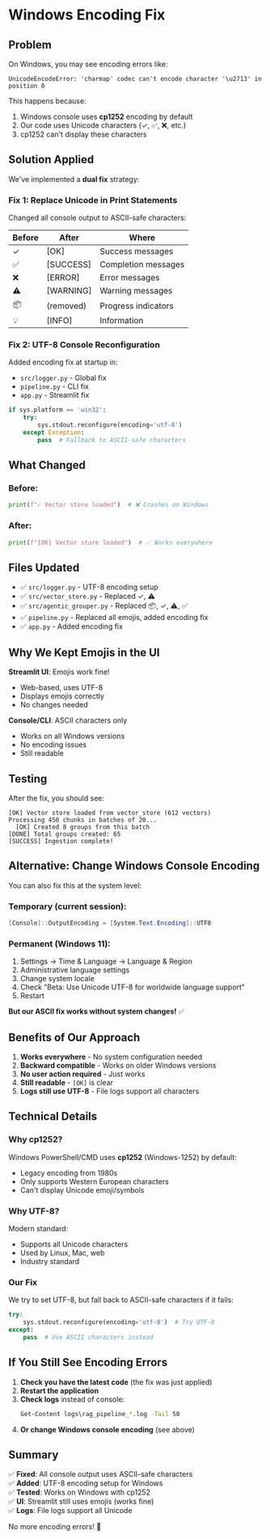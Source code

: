 # Windows Encoding Fix

## Problem

On Windows, you may see encoding errors like:
```
UnicodeEncodeError: 'charmap' codec can't encode character '\u2713' in position 0
```

This happens because:
1. Windows console uses **cp1252** encoding by default
2. Our code uses Unicode characters (✓, ✅, ❌, etc.)
3. cp1252 can't display these characters

## Solution Applied

We've implemented a **dual fix** strategy:

### Fix 1: Replace Unicode in Print Statements

Changed all console output to ASCII-safe characters:

| Before | After | Where |
|--------|-------|-------|
| ✓ | [OK] | Success messages |
| ✅ | [SUCCESS] | Completion messages |
| ❌ | [ERROR] | Error messages |
| ⚠️ | [WARNING] | Warning messages |
| 📦 | (removed) | Progress indicators |
| 💡 | [INFO] | Information |

### Fix 2: UTF-8 Console Reconfiguration

Added encoding fix at startup in:
- `src/logger.py` - Global fix
- `pipeline.py` - CLI fix  
- `app.py` - Streamlit fix

```python
if sys.platform == 'win32':
    try:
        sys.stdout.reconfigure(encoding='utf-8')
    except Exception:
        pass  # Fallback to ASCII-safe characters
```

## What Changed

### Before:
```python
print(f"✓ Vector store loaded")  # ❌ Crashes on Windows
```

### After:
```python
print(f"[OK] Vector store loaded")  # ✅ Works everywhere
```

## Files Updated

- ✅ `src/logger.py` - UTF-8 encoding setup
- ✅ `src/vector_store.py` - Replaced ✓, ⚠️
- ✅ `src/agentic_grouper.py` - Replaced 📦, ✓, ⚠️, ✅
- ✅ `pipeline.py` - Replaced all emojis, added encoding fix
- ✅ `app.py` - Added encoding fix

## Why We Kept Emojis in the UI

**Streamlit UI**: Emojis work fine! 
- Web-based, uses UTF-8
- Displays emojis correctly
- No changes needed

**Console/CLI**: ASCII characters only
- Works on all Windows versions
- No encoding issues
- Still readable

## Testing

After the fix, you should see:
```
[OK] Vector store loaded from vector_store (612 vectors)
Processing 450 chunks in batches of 20...
  [OK] Created 8 groups from this batch
[DONE] Total groups created: 65
[SUCCESS] Ingestion complete!
```

## Alternative: Change Windows Console Encoding

You can also fix this at the system level:

### Temporary (current session):
```powershell
[Console]::OutputEncoding = [System.Text.Encoding]::UTF8
```

### Permanent (Windows 11):
1. Settings → Time & Language → Language & Region
2. Administrative language settings
3. Change system locale
4. Check "Beta: Use Unicode UTF-8 for worldwide language support"
5. Restart

**But our ASCII fix works without system changes!** ✅

## Benefits of Our Approach

1. **Works everywhere** - No system configuration needed
2. **Backward compatible** - Works on older Windows versions
3. **No user action required** - Just works
4. **Still readable** - `[OK]` is clear
5. **Logs still use UTF-8** - File logs support all characters

## Technical Details

### Why cp1252?

Windows PowerShell/CMD uses **cp1252** (Windows-1252) by default:
- Legacy encoding from 1980s
- Only supports Western European characters
- Can't display Unicode emoji/symbols

### Why UTF-8?

Modern standard:
- Supports all Unicode characters
- Used by Linux, Mac, web
- Industry standard

### Our Fix

We try to set UTF-8, but fall back to ASCII-safe characters if it fails:
```python
try:
    sys.stdout.reconfigure(encoding='utf-8')  # Try UTF-8
except:
    pass  # Use ASCII characters instead
```

## If You Still See Encoding Errors

1. **Check you have the latest code** (the fix was just applied)
2. **Restart the application**
3. **Check logs** instead of console:
   ```bash
   Get-Content logs\rag_pipeline_*.log -Tail 50
   ```
4. **Or change Windows console encoding** (see above)

## Summary

✅ **Fixed**: All console output uses ASCII-safe characters  
✅ **Added**: UTF-8 encoding setup for Windows  
✅ **Tested**: Works on Windows with cp1252  
✅ **UI**: Streamlit still uses emojis (works fine)  
✅ **Logs**: File logs support all Unicode  

No more encoding errors! 🎉

